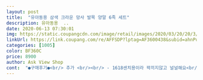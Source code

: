 ```yaml
---
layout: post 
title:  "유아동용 삼색 크라운 망사 발목 양말 6족 세트" 
description: 유아동용  ..
date: 2020-06-13 07:30:01 
img: https://static.coupangcdn.com/image/retail/images/2020/03/20/20/3/f6d65fe8-6206-4a5f-ac52-ddbf6fca2b84.jpg 
linkUrl: https://link.coupang.com/re/AFFSDP?lptag=AF3600438&subid=ahnPublicAsk&pageKey=1417653873&itemId=2454957048&vendorItemId=70448524774&traceid=V0-113-aea433c3d70d2b1e 
categories: [1005] 
color: BF360C 
price: 8900 
author: Ask View Shop 
cont:  "●구매후기●<br/> 추가 <br/><br/> - 1618센치용이라 꽉끼지않고 널널해요<br/><br/> - 6켤레에 8,900원 저렴하고 가성비 좋아요<br/><br/> - 미끄럼방지가 없어요.<br/><br/><br/> - 여름용 원단이라 시원해보이고<br/><br/> - 컬러감도 모두 예뻐요.<br/> 셋트를 사면 꼭 망컬러 한두개쯤 있는데 다 정말 예쁘네요.<br/> 아이들은 역시 컬러있는게 신겼을때 이쁘네요<br/><br/> - 크록스를 좋아해서 매일 크록스만 신는 아이인데 양말신고 크록스 신어도 이질감 전혀 없어요<br/>1.<br/> 아이연령 : 5세 남아입니다.<br/> 4호가 7<br/> -8세용인거 실화인가요? 키가 큰 아이들은 4세도 16센치 넘는데 말이죠;;<br/>16.<br/>5인 저희 아이에게도 낙낙하고 살짝 크거든요<br/>2.<br/> 발길이 : 실측 16.<br/>5센치이고 크록스 c10 신어요<br/>3.<br/> 장점 :<br/>34세용인데 작아보여서 오자마자 신겨봤는데<br/>3일을 신었는데 3일 다 신을때마다 미끄러집니다 ㅜㅜ<br/>3호까진 바닥에 찍찍이도 있고 1416cm라고 되어있길래 샀는데<br/>4.<br/> 단점<br/>4살 33개월 둘째아들 발길이 재어보니 14cm이고 통통한 편이에요<br/>4호를 살까 하다가<br/>6켤레 정도 되면 적어도 하나 정도는 손이 잘 안가게 되는 색상이 있던데.<br/>.<br/><br/>그리 많이 줄지 않고 딱 맞게 되었어요<br/>내 스타일!!<br/>다른 면양말보다 더 미끄러운 느낌이에요<br/>몇달 신겨보고 피지는 않는지 더 확인해보고 후기 추가할게요^^<br/>바로 신기니까 넉넉했구요<br/>발이 15cm 이상이시면<br/>사실 겨울에도 너무 쪼이는거 같아서 잘 안신기기도 하지만.<br/>.<br/><br/>살짝 얇은감이 있어서 부담스럽지 않고 좋아요<br/>색상, 얇기, 사이즈, 재질 등등 이래저래 완전 만족입니다!<br/>색상이 다 이뻐서 뭘 받아도 기분 좋을것같네요^^<br/>아참, 낱개포장이 잘 되어있어서 선물용으로 구매하셔도 좋을것 같아요<br/>애들 발은 빨리빨리 크잖아요^^<br/>완전 더운 한여름엔 양말을 안신을테니 한겨울 빼곤 괜찮을만큼 사계절용 두께네요<br/>이건 정말.<br/>.<br/> 싹 다 너무 무난하고 이뻐요<br/>일단 지금은<br/>일부러 한켤레만 빨아서 비교해보니<br/>잘 맞고 여름에 신기에 두께도 좋고 이쁜거같아요^^<br/>저희아이랑 사이즈 비슷해서 3호? 4호? 고민이신 분들은 3호 추천합니다<br/>저희집 거실이 강화마루인데 어떤날은 신고 일어서면서 미끄러지네요<br/>줄어들거 생각해서 사이즈업 하시는걸 추천드립니다<br/>친구는 3호 구입했는데 미끄럼방지 있대요.<br/> 4호부터 없나봐요.<br/> 어린이집은 대개 양말을 벗고있고 유치원도 실내화를 신어서 괜찮아보여도 하원할때 양말신은 발로 원 현관까지 걸어나올때 양말신고 미끄러지는 아이를 종종 봐서 좀 걱정스럽긴합니다<br/>통기성을 좋게 한 여름양말이라 그런지<br/>한겨울 말곤 발목양말이 제일 편한거같아요<br/>" 
---
```

